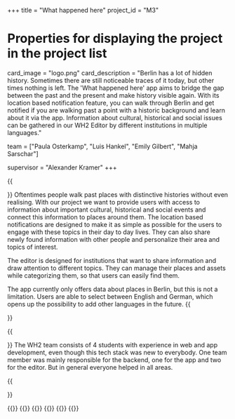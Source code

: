+++
title = "What happened here"
project_id = "M3"

# Properties for displaying the project in the project list
card_image = "logo.png"
card_description = "Berlin has a lot of hidden history. Sometimes there are still noticeable traces of it today, but other times nothing is left. The 'What happened here' app aims to bridge the gap between the past and the present and make history visible again. With its location based notification feature, you can walk through Berlin and get notified if you are walking past a point with a historic background and learn about it via the app. Information about cultural, historical and social issues can be gathered in our WH2 Editor by different institutions in multiple languages."


team = ["Paula Osterkamp", "Luis Hankel", "Emily Gilbert", "Mahja Sarschar"]

supervisor = "Alexander Kramer"
+++


{{<section title="Our Goal">}}
Oftentimes people walk past places with distinctive histories without even realising. With our project we want to provide users with access to information about important cultural, historical and social events and connect this information to places around them. The location based notifications are designed to make it as simple as possible for the users to engage with these topics in their day to day lives. They can also share newly found information with other people and personalize their area and topics of interest.

The editor is designed for institutions that want to share information and draw attention to different topics. They can manage their places and assets while categorizing them, so that users can easily find them.

The app currently only offers data about places in Berlin, but this is not a limitation. Users are able to select between English and German, which opens up the possibility to add other languages in the future.
{{</section>}}

{{<section title="The Team">}}
The WH2 team consists of 4 students with experience in web and app development, even though this tech stack was new to everybody. One team member was mainly responsible for the backend, one for the app and two for the editor. But in general everyone helped in all areas.

{{</section >}}

{{<gallery>}}
{{<team-member image="paula.jpeg" name="Paula">}}
{{<team-member image="luis.jpg" name="Luis">}}
{{<team-member image="emily.jpg" name="Emily">}}
{{<team-member image="mahja.jpeg" name="Mahja">}}
{{</gallery>}}
